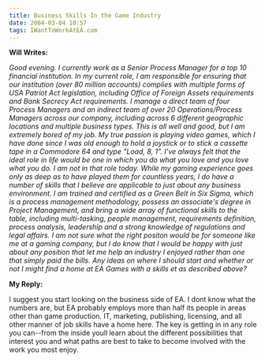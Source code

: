 ```yaml
---
title: Business Skills In the Game Industry
date: 2004-03-04 10:57
tags: IWantToWorkAtEA.com
---
```

**Will Writes:**

*Good evening. I currently work as a Senior Process Manager for a top 10 financial institution. In my current role, I am responsible for ensuring that our institution (over 80 million accounts) complies with multiple forms of USA Patriot Act legislation, including Office of Foreign Assets requirements and Bank Secrecy Act requirements. I manage a direct team of four Process Managers and an indirect team of over 20 Operations/Process Managers across our company, including across 6 different geographic locations and multiple business types. This is all well and good, but I am extremely bored of my job. My true passion is playing video games, which I have done since I was old enough to hold a joystick or to stick a cassette tape in a Commodore 64 and type "Load, 8, 1". I've always felt that the ideal role in life would be one in which you do what you love and you love what you do. I am not in that role today. While my gaming experience goes only as deep as to have played them for countless years, I do have a number of skills that I believe are applicable to just about any business environment. I am trained and certified as a Green Belt in Six Sigma, which is a process management methodology, possess an associate's degree in Project Management, and bring a wide array of functional skills to the table, including multi-tasking, people management, requirements definition, process analysis, leadership and a strong knowledge of regulations and legal affairs. I am not sure what the right positon would be for someone like me at a gaming company, but I do know that I would be happy with just about any position that let me help an industry I enjoyed rather than one that simply paid the bills. Any ideas on where I should start and whether or not I might find a home at EA Games with a skills et as described above?*

**My Reply:** 

I suggest you start looking on the business side of EA. I dont know what the numbers are, but EA probably employs more than half its people in areas other than game production. IT, marketing, publishing, licensing, and all other manner of job skills have a home here. The key is getting in in any role you can--from the inside youll learn about the different possibilities that interest you and what paths are best to take to become involved with the work you most enjoy.

